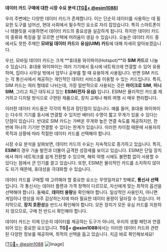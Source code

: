 **데이터 카드 구매에 대한 시장 수요 분석 [[TG💪+ @esim1088](https://t.me/s/esim1088)]**

우리 주변에는 다양한 데이터 카드가 존재합니다. 이는 단순히 데이터를 사용하는 데 필요한 도구를 넘어선, 현대 사회에서 필수적인 요소로 자리 잡았습니다. 특히 스마트폰이나 태블릿을 사용하면서 데이터 카드의 중요성을 실감하게 됩니다. 하지만 데이터 카드의 종류와 특징을 잘 모르면 선택에 어려움이 생길 수 있습니다. 오늘은 데이터 카드 중에서도 핫한 주제인 **모바일 데이터 카드**와 **유심(UIM) 카드**에 대해 자세히 알아보겠습니다.

우선, 모바일 데이터 카드는 크게 **휴대용 와이파이(Hotspot)**와 **SIM 카드**로 나눌 수 있습니다. 휴대용 와이파이는 여러 기기에서 동시에 네트워크에 연결할 수 있어 유용하며, 집이나 사무실 밖에서 업무나 공부를 할 때 유용하게 사용됩니다. 반면 SIM 카드는 각 통신사에서 제공하는 개인적인 데이터 서비스를 이용할 수 있는 카드입니다. 특히, SIM 카드는 여러 형태로 나뉘는데, 가장 일반적으로 사용되는 것은 **마이크로 SIM**, **미니 SIM**, 그리고 최근 대두되고 있는 **ESIM(전자 유심)** 입니다. ESIM은 물리적인 카드를 제거하고 디지털 방식으로 구현된 제품으로, 장치 교체나 해외 여행 시 매우 편리합니다.

이러한 데이터 카드들은 각각의 특징과 장단점이 있습니다. 예를 들어, 휴대용 와이파이는 다수의 기기를 동시에 연결할 수 있지만 배터리 수명이 짧고 무게가 있을 수 있다는 단점이 있습니다. 반대로 SIM 카드는 가벼운 무게와 높은 연결 속도를 제공하지만, 한 번에 하나의 기기만 연결할 수 있다는 한계가 있습니다. 이러한 차이점 때문에 사용자의 목적과 상황에 따라 적절한 데이터 카드를 선택해야 합니다.

시장 수요 분석을 살펴보면, 데이터 카드의 수요는 지속적으로 증가하고 있습니다. 특히, **ESIM**의 경우 기술 발전과 더불어 급격한 성장세를 보이고 있습니다. ESIM은 단일 장치에서 여러 네트워크를 쉽게 전환할 수 있으며, 해외 여행 시에도 불편함 없이 사용할 수 있다는 점에서 큰 인기를 끌고 있습니다. 또한, ESIM은 물리적인 카드를 소지하지 않아도 되기 때문에, 휴대성을 극대화할 수 있습니다.

데이터 카드를 구매할 때 고려해야 할 중요한 요소는 무엇일까요? 첫째로, **통신사 선택**입니다. 각 통신사는 데이터 플랜과 가격 정책이 다르므로, 자신에게 맞는 최적의 옵션을 선택해야 합니다. 둘째로, **데이터 용량**을 확인해야 합니다. 일상적인 사용인지, 아니면 게임이나 영상을 자주 감상하는지에 따라 필요한 데이터 용량이 달라질 수 있습니다. 마지막으로, **장치 호환성**을 반드시 확인해야 합니다. 모든 장치가 모든 유심 카드를 지원하지 않으므로, 구매 전 반드시 확인해야 합니다.

데이터 카드는 이제 단순히 데이터를 제공하는 도구가 아니라, 우리의 생활 패턴과 연결되어 있는 중요한 요소입니다. **TG💪+ @esim1088**에서는 이러한 데이터 카드와 관련된 다양한 정보를 제공하며, 최적의 선택을 돕고 있습니다. 지금 바로 확인해보세요!

[[TG💪+ @esim1088](https://t.me/s/esim1088) ![Image](https://i.postimg.cc/Y0z9fWf4/image.png)]